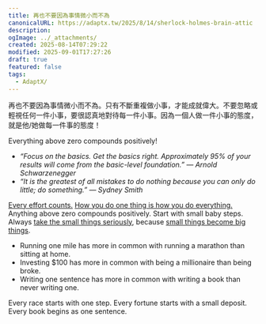 ```yaml
---
title: 再也不要因為事情微小而不為
canonicalURL: https://adaptx.tw/2025/8/14/sherlock-holmes-brain-attic
description:
ogImage: ../_attachments/
created: 2025-08-14T07:29:22
modified: 2025-09-01T17:27:26
draft: true
featured: false
tags:
  - AdaptX/
---
```


再也不要因為事情微小而不為。只有不斷重複做小事，才能成就偉大。不要忽略或輕視任何一件小事，要很認真地對待每一件小事。因為一個人做一件小事的態度，就是他/她做每一件事的態度！

Everything above zero compounds positively!

* _“Focus on the basics. Get the basics right. Approximately 95% of your results will come from the basic-level foundation.” — Arnold Schwarzenegger_
* _“It is the greatest of all mistakes to do nothing because you can only do little; do something.” — Sydney Smith_

[Every effort counts.](https://www.sahilbloom.com/newsletter/youre-always-building-your-own-house) [How you do one thing is how you do everything.](https://www.goodreads.com/work/quotes/21977839-leaders-eat-last-why-some-teams-pull-together-and-others-don-t) Anything above zero compounds positively. Start with small baby steps. Always [take the small things seriously](https://terrytao.wordpress.com/career-advice/be-professional-in-your-work/), because [small things become big things](https://youtu.be/mZPN9W-jPm4).

* Running one mile has more in common with running a marathon than sitting at home.
* Investing $100 has more in common with being a millionaire than being broke.
* Writing one sentence has more in common with writing a book than never writing one.

Every race starts with one step. Every fortune starts with a small deposit. Every book begins as one sentence.
